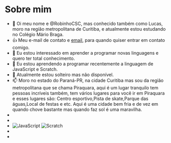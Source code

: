 # Sobre mim

- 👋  Oi meu nome e @RobinhoCSC, mas conhecido também como Lucas, moro na região metropolitana de Curitiba, e atualmente estou estudando no Colégio Mário Braga.
- :+1: Meu e-mail de contato e [email](lucas.gabrielsilverioda.cruz@escola.pr.gov.br), para quando quiser entrar em contato comigo.
- 👀  Eu estou interessado em aprender a programar novas linguagens e quero ter total conhecimento.
- 🌱  Eu estou aprendendo a programar recentemente a linguagem de JavaScript e Scratch.
- 💞️  Atualmente estou solteiro mas não disponível.
- 📫  Moro no estado do Paraná-PR, na cidade Curitiba mas sou da região metropolitana que se chama Piraquara, aqui é um lugar tranquilo tem pessoas incríveis também, tem vários lugares para você ir em Piraquara e esses lugares são: Centro esportivo,Pista de skate,Parque das águas,Local de festas e etc. Aqui é uma cidade bem fria e de vez em quando chove bastante mas quando faz sol é uma maravilha.
-
-
- ![JavaScript](https://img.shields.io/badge/JavaScript-323330?style=for-the-badge&logo=javascript&logoColor=F7DF1E)   ![Scratch](https://img.shields.io/badge/Scratch-4D97FF?style=for-the-badge&logo=Scratch&logoColor=white)
-
-
<!---
RobinhoCSC/RobinhoCSC is a ✨ special ✨ repository because its `README.md` (this file) appears on your GitHub profile.
You can click the Preview link to take a look at your changes.
--->
